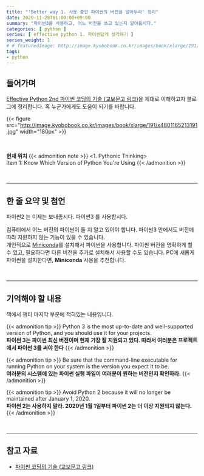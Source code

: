 ```yaml
---
title: "'Better way 1. 사용 중인 파이썬의 버전을 알아두라' 정리"
date: 2020-11-28T01:00:00+09:00
summary: "파이썬3를 사용하고, 어느 버전을 쓰고 있는지 알아둡시다."
categories: [ python ]
series: [ effective python 1. 파이썬답게 생각하기 ]
series_weight: 1
# # featuredImage: http://image.kyobobook.co.kr/images/book/xlarge/191/x4801165213191.jpg
tags:
- python
---
```


## 들어가며

[Effective Python 2nd 파이썬 코딩의 기술 (교보문고 링크)](http://digital.kyobobook.co.kr/digital/ebook/ebookDetail.ink?selectedLargeCategory=001&barcode=4801165213191&orderClick=LEH&Kc=)을 제대로 이해하고자 블로그에 정리합니다. 혹 누군가에게도 도움이 되기를 바랍니다.

{{< figure src="http://image.kyobobook.co.kr/images/book/xlarge/191/x4801165213191.jpg" width="180px" >}}

<br/>

**현재 위치**
{{< admonition note >}}
<1. Pythonic Thinking>  
Item 1: Know Which Version of Python You're Using 
{{< /admonition >}}


<br/>

---


## 한 줄 요약 및 첨언

파이썬2 는 이제는 보내줍시다. 파이썬3 를 사용합시다.

컴퓨터에서 어느 버전의 파이썬이 돌 지 알고 있어야 합니다. 파이썬3 안에서도 버전에 따라 지원하지 않는 기능이 있을 수 있습니다.  
개인적으로 [Miniconda](https://docs.conda.io/en/latest/miniconda.html)를 설치해서 파이썬을 사용합니다. 파이썬 버전을 명확하게 할 수 있고, 필요하다면 다른 버전을 추가로 설치해서 사용할 수도 있습니다. PC에 새롭게 파이썬을 설치한다면, **Miniconda** 사용을 추천합니다.

<br/>

---

## 기억해야 할 내용

책에서 챕터 마지막 부분에 적혀있는 내용입니다.

{{< admonition tip >}}
Python 3 is the most up-to-date and well-supported version of Python, and you should use it for your projects.  
**파이썬 3는 파이썬 최신 버전이며 현재 가장 잘 지원되고 있다. 따라서 여러분은 프로젝트에서 파이썬 3를 써야 한다**
{{< /admonition >}}

{{< admonition tip >}}
Be sure that the command-line executable for running Python on your system is the version you expect it to be.  
**여러분의 시스템에 있는 파이썬 실행 파일이 여러분이 원하는 버전인지 확인하라.**
{{< /admonition >}}

{{< admonition tip >}}
Avoid Python 2 because it will no longer be maintained after January 1, 2020.  
**파이썬 2는 사용하지 말라. 2020년 1월 1일부터 파이썬 2는 더 이상 지원되지 않는다.**
{{< /admonition >}}

<br/>

---

## 참고 자료

- [파이썬 코딩의 기술 (교보문고 링크)](http://digital.kyobobook.co.kr/digital/ebook/ebookDetail.ink?selectedLargeCategory=001&barcode=4801165213191&orderClick=LEH&Kc=)